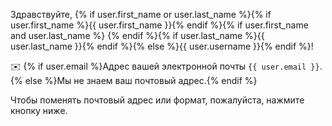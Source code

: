 Здравствуйте, {% if user.first_name or user.last_name %}{% if user.first_name %}{{ user.first_name }}{% endif %}{% if user.first_name and user.last_name %} {% endif %}{% if user.last_name %}{{ user.last_name }}{% endif %}{% else %}{{ user.username }}{% endif %}!

✉️ {% if user.email %}Адрес вашей электронной почты `{{ user.email }}`.{% else %}Мы не знаем ваш почтовый адрес.{% endif %}


Чтобы поменять почтовый адрес или формат, пожалуйста, нажмите кнопку ниже.
